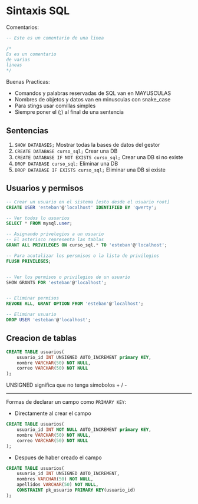 # Sintaxis SQL

Comentarios: 

```sql
-- Este es un comentario de una linea

/*
Es es un comentario
de varias
lineas
*/

```

Buenas Practicas:

* Comandos y palabras reservadas de SQL van en MAYUSCULAS
* Nombres de objetos y datos van en minusculas con snake_case
* Para stings usar comillas simples
* Siempre poner el (;) al final de una sentencia

## Sentencias

1. `SHOW DATABASES;` Mostrar todas la bases de datos del gestor
1. `CREATE DATABASE curso_sql;` Crear una DB
1. `CREATE DATABASE IF NOT EXISTS curso_sql;` Crear una DB si no existe
1. `DROP DATABASE curso_sql;` Eliminar una DB
1. `DROP DATABASE IF EXISTS curso_sql;` Eliminar una DB si existe

## Usuarios y permisos

```SQL
-- Crear un usuario en el sistema [esto desde el usuario root]
CREATE USER 'esteban'@'localhost' IDENTIFIED BY 'qwerty';

-- Ver todos lo usuarios
SELECT * FROM mysql.user;

-- Asignando privelegios a un usuario
-- El asterisco representa las tablas
GRANT ALL PRIVILEGES ON curso_sql.* TO 'esteban'@'localhost';

-- Para acutalizar los persmisos o la lista de privilegios
FLUSH PRIVILEGES;


-- Ver los permisos o privilegios de un usuario
SHOW GRANTS FOR 'esteban'@'localhost'; 


-- Eliminar permisos
REVOKE ALL, GRANT OPTION FROM 'esteban'@'localhost';

-- Eliminar usuario
DROP USER 'esteban'@'localhost';

```


## Creacion de tablas

```sql
CREATE TABLE usuarios(
	usuario_id INT UNSIGNED AUTO_INCREMENT primary KEY,
    nombre VARCHAR(50) NOT NULL,
    correo VARCHAR(50) NOT NULL
);
```
UNSIGNED significa que no tenga simobolos + / -

---

Formas de declarar un campo como `PRIMARY KEY`:

* Directamente al crear el campo

```sql
CREATE TABLE usuarios(
	usuario_id INT NOT NULL AUTO_INCREMENT primary KEY,
    nombre VARCHAR(50) NOT NULL,
    correo VARCHAR(50) NOT NULL
);
```

* Despues de haber creado el campo

```sql
CREATE TABLE usuarios(
	usuario_id INT UNSIGNED AUTO_INCREMENT,
    nombres VARCHAR(50) NOT NULL,
    apellidos VARCHAR(50) NOT NULL,
    CONSTRAINT pk_usuario PRIMARY KEY(usuario_id)
);
```